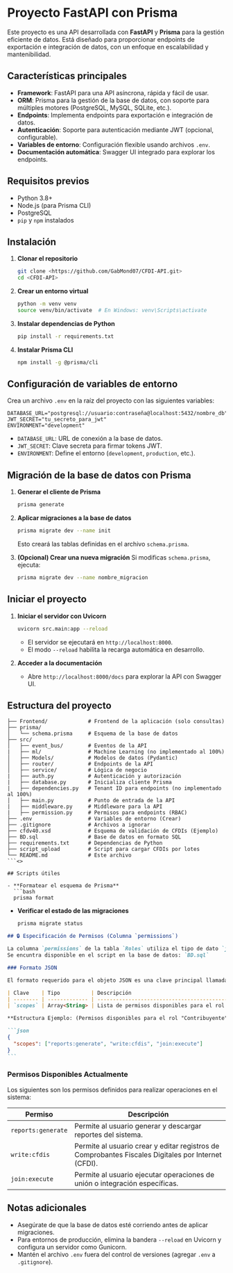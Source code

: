 # Proyecto FastAPI con Prisma

Este proyecto es una API desarrollada con **FastAPI** y **Prisma** para la gestión eficiente de datos. Está diseñado para proporcionar endpoints de exportación e integración de datos, con un enfoque en escalabilidad y mantenibilidad.

## Características principales

- **Framework**: FastAPI para una API asíncrona, rápida y fácil de usar.
- **ORM**: Prisma para la gestión de la base de datos, con soporte para múltiples motores (PostgreSQL, MySQL, SQLite, etc.).
- **Endpoints**: Implementa endpoints para exportación e integración de datos.
- **Autenticación**: Soporte para autenticación mediante JWT (opcional, configurable).
- **Variables de entorno**: Configuración flexible usando archivos `.env`.
- **Documentación automática**: Swagger UI integrado para explorar los endpoints.

## Requisitos previos

- Python 3.8+
- Node.js (para Prisma CLI)
- PostgreSQL
- `pip` y `npm` instalados

## Instalación

1. **Clonar el repositorio**

   ```bash
   git clone <https://github.com/GabMond07/CFDI-API.git>
   cd <CFDI-API>
   ```

2. **Crear un entorno virtual**

   ```bash
   python -m venv venv
   source venv/bin/activate  # En Windows: venv\Scripts\activate
   ```

3. **Instalar dependencias de Python**

   ```bash
   pip install -r requirements.txt
   ```

4. **Instalar Prisma CLI**
   ```bash
   npm install -g @prisma/cli
   ```

## Configuración de variables de entorno

Crea un archivo `.env` en la raíz del proyecto con las siguientes variables:

```env
DATABASE_URL="postgresql://usuario:contraseña@localhost:5432/nombre_db"
JWT_SECRET="tu_secreto_para_jwt"
ENVIRONMENT="development"
```

- `DATABASE_URL`: URL de conexión a la base de datos.
- `JWT_SECRET`: Clave secreta para firmar tokens JWT.
- `ENVIRONMENT`: Define el entorno (`development`, `production`, etc.).

## Migración de la base de datos con Prisma

1. **Generar el cliente de Prisma**

   ```bash
   prisma generate
   ```

2. **Aplicar migraciones a la base de datos**

   ```bash
   prisma migrate dev --name init
   ```

   Esto creará las tablas definidas en el archivo `schema.prisma`.

3. **(Opcional) Crear una nueva migración**
   Si modificas `schema.prisma`, ejecuta:
   ```bash
   prisma migrate dev --name nombre_migracion
   ```

## Iniciar el proyecto

1. **Iniciar el servidor con Uvicorn**

   ```bash
   uvicorn src.main:app --reload
   ```

   - El servidor se ejecutará en `http://localhost:8000`.
   - El modo `--reload` habilita la recarga automática en desarrollo.

2. **Acceder a la documentación**
   - Abre `http://localhost:8000/docs` para explorar la API con Swagger UI.

## Estructura del proyecto

````
├── Frontend/             # Frontend de la aplicación (solo consultas)
├── prisma/
│   └── schema.prisma     # Esquema de la base de datos
├── src/
│   ├── event_bus/        # Eventos de la API
|   ├── ml/               # Machine Learning (no implementado al 100%)
│   ├── Models/           # Modelos de datos (Pydantic)
│   ├── router/           # Endpoints de la API
│   ├── service/          # Lógica de negocio
|   ├── auth.py           # Autenticación y autorización
|   ├── database.py       # Inicializa cliente Prisma
|   ├── dependencies.py   # Tenant ID para endpoints (no implementado al 100%)
│   ├── main.py           # Punto de entrada de la API
|   ├── middleware.py     # Middleware para la API
|   ├── permission.py     # Permisos para endpoints (RBAC)
├── .env                  # Variables de entorno (Crear)
├── .gitignore            # Archivos a ignorar
├── cfdv40.xsd            # Esquema de validación de CFDIs (Ejemplo)
├── BD.sql                # Base de datos en formato SQL
├── requirements.txt      # Dependencias de Python
├── script_upload         # Script para cargar CFDIs por lotes
└── README.md             # Este archivo
```<>

## Scripts útiles

- **Formatear el esquema de Prisma**
  ```bash
  prisma format
````

- **Verificar el estado de las migraciones**
  ```bash
  prisma migrate status
  ```

````markdown
## 🔒 Especificación de Permisos (Columna `permissions`)

La columna `permissions` de la tabla `Roles` utiliza el tipo de dato `jsonb` de PostgreSQL para almacenar una lista de capacidades (`scopes`) que un rol específico puede ejecutar en el sistema. Esto permite una gestión de acceso flexible y escalable.
Se encuntra disponible en el script en la base de datos: `BD.sql`

### Formato JSON

El formato requerido para el objeto JSON es una clave principal llamada `scopes`, que contiene un array de strings. Cada string dentro del array representa un permiso activo.

| Clave    | Tipo          | Descripción                                |
| -------- | ------------- | ------------------------------------------ |
| `scopes` | Array<String> | Lista de permisos disponibles para el rol. |

**Estructura Ejemplo: (Permisos disponibles para el rol "Contribuyente")**

```json
{
  "scopes": ["reports:generate", "write:cfdis", "join:execute"]
}
```
````

### Permisos Disponibles Actualmente

Los siguientes son los permisos definidos para realizar operaciones en el sistema:

| Permiso            | Descripción                                                                                         |
| ------------------ | --------------------------------------------------------------------------------------------------- |
| `reports:generate` | Permite al usuario generar y descargar reportes del sistema.                                        |
| `write:cfdis`      | Permite al usuario crear y editar registros de Comprobantes Fiscales Digitales por Internet (CFDI). |
| `join:execute`     | Permite al usuario ejecutar operaciones de unión o integración específicas.                         |

## Notas adicionales

- Asegúrate de que la base de datos esté corriendo antes de aplicar migraciones.
- Para entornos de producción, elimina la bandera `--reload` en Uvicorn y configura un servidor como Gunicorn.
- Mantén el archivo `.env` fuera del control de versiones (agregar `.env` a `.gitignore`).
